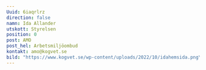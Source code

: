 ```yaml
---
Uuid: 6iaqrlrz
direction: false
namn: Ida Allander
utskott: Styrelsen
position: 0
post: AMO
post_hel: Arbetsmiljöombud
kontakt: amo@kogvet.se
bild: "https://www.kogvet.se/wp-content/uploads/2022/10/idahemsida.png\r"
---
```

